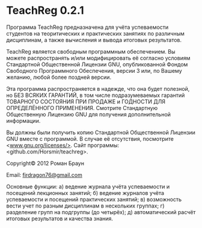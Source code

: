 TeachReg 0.2.1
========

Программа TeachReg предназначена для учёта успеваемости студентов на теоритических и практических занятиях по различным дисциплинам, а также вычисления и вывода итоговых результатов.

TeachReg является свободным программным обеспечением. Вы можете распространять и/или модифицировать её согласно условиям Стандартной Общественной Лицензии GNU, опубликованной Фондом Свободного Программного Обеспечения, версии 3 или, по Вашему желанию, любой более поздней версии.

Эта программа распространяется в надежде, что она будет полезной, но БЕЗ ВСЯКИХ ГАРАНТИЙ, в том числе подразумеваемых гарантий ТОВАРНОГО СОСТОЯНИЯ ПРИ ПРОДАЖЕ и ГОДНОСТИ ДЛЯ ОПРЕДЕЛЁННОГО ПРИМЕНЕНИЯ. Смотрите Стандартную Общественную Лицензию GNU для получения дополнительной информации.

Вы должны были получить копию Стандартной Общественной Лицензии GNU вместе с программой. В случае её отсутствия, посмотрите <www.gnu.org/licenses/>. Сайт программы: <github.com/Horsmir/teachreg>.

Copyright© 2012 Роман Браун

Email: <firdragon76@gmail.com>

Основные функции:
	а) ведение журнала учёта успеваемости и посещений лекционных занятий;
	б) ведение журналов учёта успеваемости и посещений практических занятий;
	в) возможность вести учет по разным дисциплинам в нескольких группах;
	г) разделение групп на подгруппы (до четырёх);
	д) автоматический расчёт итоговых результатов и качества знания.

